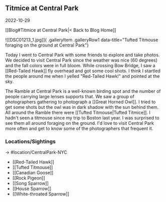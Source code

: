 ## Titmice at Central Park
2022-10-29

[[Blog#Titmice at Central Park|< Back to Blog Home]]

![[DSC01213_1.jpg]]{ .galleryItem .galleryRow1 data-title="Tufted Titmouse foraging on the ground at Central Park"}

Today I went to Central Park with some friends to explore and take photos. We decided to visit Central Park since the weather was nice (60 degrees) and the fall colors were in full bloom. While crossing Bow Bridge, I saw a [[Red-Tailed Hawk]] fly overhead and got some cool shots. I think I startled the people around me when I yelled "Red-Tailed Hawk!" and pointed at the sky. 

The Ramble at Central Park is a well-known birding spot and the number of people carrying large lenses supports that. We saw a group of photographers gathering to photograph a [[Great Horned Owl]]. I tried to get some shots but the owl was in dark shadow with the sun behind them. All around the Ramble there were [[Tufted Titmouse|Tufted Titmice]]. I hadn't seen a titmouse since my trip to Boston last year. I was surprised to see them all around foraging on the ground. I'd love to visit Central Park more often and get to know some of the photographers that frequent it.

### Locations/Sightings

-> #location/CentralPark-NYC

- [[Red-Tailed Hawk]]
- [[Tufted Titmouse]]
- [[Canadian Goose]]
- [[Rock Pigeon]]
- [[Song Sparrow]]
- [[House Sparrow]]
- [[White-throated Sparrow]]